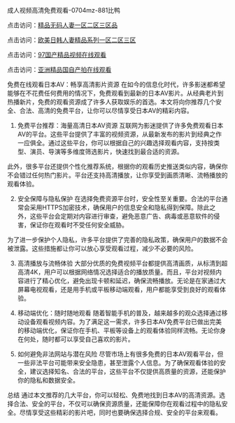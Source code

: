 
成人视频高清免费观看-0704mz-881比鸭


点击访问：<a href="https://vassv.pages.dev/">精品无码人妻一区二区三区品</a>

点击访问：<a href="https://bsdf-5f5.pages.dev/">欧美日韩人妻精品系列一区二区三区</a>

点击访问：<a href="https://tfda.pages.dev/">97国产精品视频在线观看</a>

点击访问：<a href="https://rtj-3zo.pages.dev/">亚洲精品国自产拍在线观看</a>



免费在线观看日本AV：畅享高清影片资源
在如今的信息化时代，许多影迷都希望能够在不花费任何费用的情况下，免费观看到最新的日本AV影片。从经典老片到热播新片，免费的观看资源成了许多人获取娱乐的首选。本文将向你推荐几个安全、合法、高清的免费平台，让你可以尽情享受日本AV的精彩内容。

1. 免费平台推荐：海量高清日本AV资源
互联网为影迷提供了许多免费观看日本AV的平台。这些平台提供了丰富的视频资源，从最新发布的影片到经典之作一应俱全。通过这些平台，你可以根据自己的兴趣选择观看内容，支持按类型、演员、导演等多维度筛选影片，快速找到最合适的资源。

此外，很多平台还提供个性化推荐系统，根据你的观看历史推送类似内容，确保你不会错过任何热门影片。平台还支持高清播放，让你享受到画质清晰、流畅播放的观看体验。

2. 安全保障与隐私保护
在选择免费资源平台时，安全性至关重要。合法的平台通常会采用HTTPS加密技术，确保用户的信息安全和隐私得到保障。除此之外，这些平台会定期对内容进行审查，避免恶意广告、病毒或恶意软件的侵害，保证你在观看时不受任何安全威胁。

为了进一步保护个人隐私，许多平台提供了完善的隐私政策，确保用户的数据不会被泄露。这些措施都让你可以放心享受观看过程，减少不必要的风险。

3. 高清播放与流畅体验
大部分优质的免费视频平台都提供高清画质，从标清到超高清4K，用户可以根据网络情况选择适合的播放质量。而且，平台对视频内容进行了精心优化，避免出现卡顿和延迟，确保流畅播放。无论是在家通过大屏幕电视观看，还是用手机或平板移动端观看，用户都能享受到良好的观看体验。

4. 移动端优化：随时随地观看
随着智能手机的普及，越来越多的观众选择通过移动设备观看视频内容。为了满足这一需求，许多日本AV免费平台已做出完美的移动端优化，保证你在手机、平板等设备上的观看体验同样流畅。无论你身在何处，随时都可以享受自己喜欢的影片。

5. 如何避免非法网站与潜在风险
尽管市场上有很多免费的日本AV观看平台，但一些非法平台可能带来安全隐患，甚至泄露个人信息。为了确保观看体验的安全，建议选择知名、合法的平台，这些平台不仅提供高质量的资源，还能保护你的隐私和数据安全。

总结
通过本文推荐的几大平台，你可以轻松、免费地找到日本AV的高清资源。选择合法、安全的平台，不仅可以确保资源质量，还能保障你在观看过程中的隐私安全。尽情享受这些精彩的影片吧，同时也要确保选择合规、安全的平台来观看。







<span style="display:none;">[Canonical link]( https://github.com/duck20250704/duck08 ）</span>
